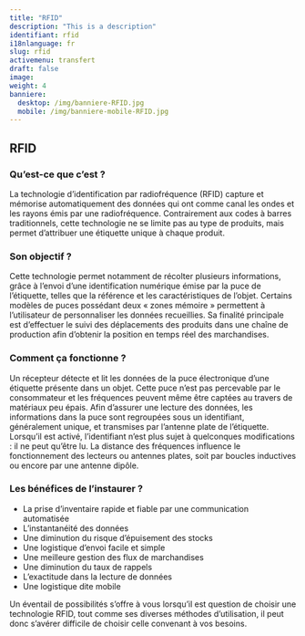 ```yaml
---
title: "RFID"
description: "This is a description"
identifiant: rfid
i18nlanguage: fr
slug: rfid
activemenu: transfert
draft: false
image:
weight: 4
banniere:
  desktop: /img/banniere-RFID.jpg
  mobile: /img/banniere-mobile-RFID.jpg
---
```



## RFID

### Qu’est-ce que c’est ?

La technologie d’identification par radiofréquence (RFID) capture et mémorise automatiquement des données qui ont comme canal les ondes et les rayons émis par une radiofréquence. Contrairement aux codes à barres traditionnels, cette technologie ne se limite pas au type de produits, mais permet d’attribuer une étiquette unique à chaque produit.

### Son objectif ?

Cette technologie permet notamment de récolter plusieurs informations, grâce à l’envoi d’une identification numérique émise par la puce de l’étiquette, telles que la référence et les caractéristiques de l’objet. Certains modèles de puces possédant deux « zones mémoire » permettent à l’utilisateur de personnaliser les données recueillies. Sa finalité principale est d’effectuer le suivi des déplacements des produits dans une chaîne de production afin d’obtenir la position en temps réel des marchandises. 

### Comment ça fonctionne ?

Un récepteur détecte et lit les données de la puce électronique d’une étiquette présente dans un objet. Cette puce n’est pas percevable par le consommateur et les fréquences peuvent même être captées au travers de matériaux peu épais. Afin d’assurer une lecture des données, les informations dans la puce sont regroupées sous un identifiant, généralement unique, et transmises par l’antenne plate de l’étiquette. Lorsqu’il est activé, l’identifiant n’est plus sujet à quelconques modifications : il ne peut qu’être lu. La distance des fréquences influence le fonctionnement des lecteurs ou antennes plates, soit par boucles inductives ou encore par une antenne dipôle.

### Les bénéfices de l’instaurer ?

- La prise d’inventaire rapide et fiable par une communication automatisée
- L’instantanéité des données
- Une diminution du risque d’épuisement des stocks
- Une logistique d’envoi facile et simple
- Une meilleure gestion des flux de marchandises
- Une diminution du taux de rappels 
- L’exactitude dans la lecture de données 
- Une logistique dite mobile

Un éventail de possibilités s’offre à vous lorsqu’il est question de choisir une technologie RFID, tout comme ses diverses méthodes d’utilisation, il peut donc s’avérer difficile de choisir celle convenant à vos besoins. 